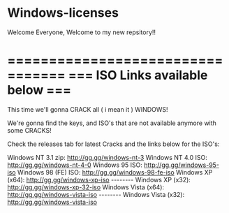 # Windows-licenses

Welcome Everyone, Welcome to my new repsitory!!

=================================
=== ISO Links available below ===
=================================

This time we'll gonna CRACK all ( i mean it ) WINDOWS!

We're gonna find the keys, and ISO's that are not available anymore with some CRACKS!

Check the releases tab for latest Cracks and the links below for the ISO's:



Windows NT 3.1 zip: http://gg.gg/windows-nt-3
Windows NT 4.0 ISO: http://gg.gg/windows-nt-4-0
Windows 95 ISO: http://gg.gg/windows-95-iso
Windows 98 (FE) ISO: http://gg.gg/windows-98-fe-iso
Windows XP (x64): http://gg.gg/windows-xp-iso  -------- Windows XP (x32): http://gg.gg/windows-xp-32-iso
Windows Vista (x64): http://gg.gg/windows-vista-iso -------- Windows Vista (x32): http://gg.gg/windows-vista-iso
